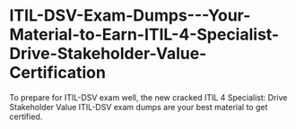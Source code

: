 # ITIL-DSV-Exam-Dumps---Your-Material-to-Earn-ITIL-4-Specialist-Drive-Stakeholder-Value-Certification
To prepare for ITIL-DSV exam well, the new cracked ITIL 4 Specialist: Drive Stakeholder Value ITIL-DSV exam dumps are your best material to get certified.
